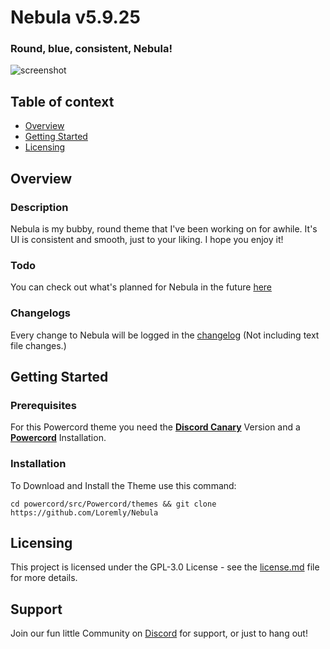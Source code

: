 # Nebula v5.9.25
### Round, blue, consistent, Nebula!
![screenshot](https://i.imgur.com/khePGjR.png)
## Table of context
- [Overview](#overview)
- [Getting Started](#Getting-Started)
- [Licensing](#Licensing)

## Overview

### Description
Nebula is my bubby, round theme that I've been working on for awhile. It's UI is consistent and smooth, just to your liking. I hope you enjoy it!
### Todo
You can check out what's planned for Nebula in the future [here](https://github.com/Loremly/Nebula/blob/main/TODO.md)

### Changelogs
Every change to Nebula will be logged in the [changelog](https://github.com/Loremly/Nebula/blob/main/changelog.md) (Not including text file changes.)

## Getting Started

### Prerequisites

For this Powercord theme you need the [**Discord Canary**](https://discordia.me/en/canary) Version and a [**Powercord**](https://powercord.dev/installation) Installation.

### Installation

To Download and Install the Theme use this command:

```
cd powercord/src/Powercord/themes && git clone https://github.com/Loremly/Nebula
```

## Licensing
This project is licensed under the GPL-3.0 License - see the [license.md](https://github.com/Loremly/Nebula/blob/main/LICENSE.MD) file for more details.

## Support
Join our fun little Community on [Discord](https://discord.com/invite/powercord) for support, or just to hang out!
